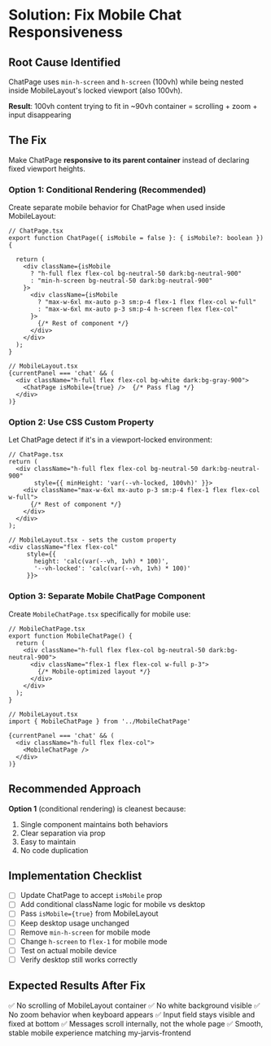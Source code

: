 # Solution: Fix Mobile Chat Responsiveness

## Root Cause Identified

ChatPage uses `min-h-screen` and `h-screen` (100vh) while being nested inside MobileLayout's locked viewport (also 100vh).

**Result**: 100vh content trying to fit in ~90vh container = scrolling + zoom + input disappearing

## The Fix

Make ChatPage **responsive to its parent container** instead of declaring fixed viewport heights.

### Option 1: Conditional Rendering (Recommended)

Create separate mobile behavior for ChatPage when used inside MobileLayout:

```tsx
// ChatPage.tsx
export function ChatPage({ isMobile = false }: { isMobile?: boolean }) {

  return (
    <div className={isMobile
      ? "h-full flex flex-col bg-neutral-50 dark:bg-neutral-900"
      : "min-h-screen bg-neutral-50 dark:bg-neutral-900"
    }>
      <div className={isMobile
        ? "max-w-6xl mx-auto p-3 sm:p-4 flex-1 flex flex-col w-full"
        : "max-w-6xl mx-auto p-3 sm:p-4 h-screen flex flex-col"
      }>
        {/* Rest of component */}
      </div>
    </div>
  );
}
```

```tsx
// MobileLayout.tsx
{currentPanel === 'chat' && (
  <div className="h-full flex flex-col bg-white dark:bg-gray-900">
    <ChatPage isMobile={true} />  {/* Pass flag */}
  </div>
)}
```

### Option 2: Use CSS Custom Property

Let ChatPage detect if it's in a viewport-locked environment:

```tsx
// ChatPage.tsx
return (
  <div className="h-full flex flex-col bg-neutral-50 dark:bg-neutral-900"
       style={{ minHeight: 'var(--vh-locked, 100vh)' }}>
    <div className="max-w-6xl mx-auto p-3 sm:p-4 flex-1 flex flex-col w-full">
      {/* Rest of component */}
    </div>
  </div>
);
```

```tsx
// MobileLayout.tsx - sets the custom property
<div className="flex flex-col"
     style={{
       height: 'calc(var(--vh, 1vh) * 100)',
       '--vh-locked': 'calc(var(--vh, 1vh) * 100)'
     }}>
```

### Option 3: Separate Mobile ChatPage Component

Create `MobileChatPage.tsx` specifically for mobile use:

```tsx
// MobileChatPage.tsx
export function MobileChatPage() {
  return (
    <div className="h-full flex flex-col bg-neutral-50 dark:bg-neutral-900">
      <div className="flex-1 flex flex-col w-full p-3">
        {/* Mobile-optimized layout */}
      </div>
    </div>
  );
}
```

```tsx
// MobileLayout.tsx
import { MobileChatPage } from '../MobileChatPage'

{currentPanel === 'chat' && (
  <div className="h-full flex flex-col">
    <MobileChatPage />
  </div>
)}
```

## Recommended Approach

**Option 1** (conditional rendering) is cleanest because:
1. Single component maintains both behaviors
2. Clear separation via prop
3. Easy to maintain
4. No code duplication

## Implementation Checklist

- [ ] Update ChatPage to accept `isMobile` prop
- [ ] Add conditional className logic for mobile vs desktop
- [ ] Pass `isMobile={true}` from MobileLayout
- [ ] Keep desktop usage unchanged
- [ ] Remove `min-h-screen` for mobile mode
- [ ] Change `h-screen` to `flex-1` for mobile mode
- [ ] Test on actual mobile device
- [ ] Verify desktop still works correctly

## Expected Results After Fix

✅ No scrolling of MobileLayout container
✅ No white background visible
✅ No zoom behavior when keyboard appears
✅ Input field stays visible and fixed at bottom
✅ Messages scroll internally, not the whole page
✅ Smooth, stable mobile experience matching my-jarvis-frontend
